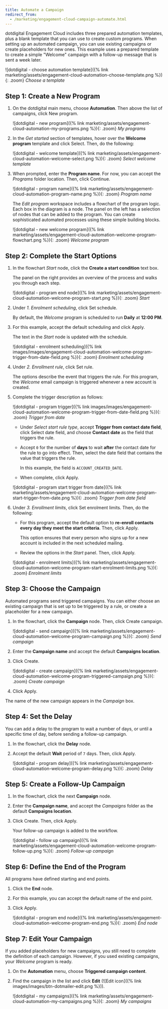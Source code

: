 ```yaml
---
title: Automate a Campaign
redirect_from:
  - /marketing/engagement-cloud-campaign-automate.html
---
```


dotdigital Engagement Cloud includes three prepared automation templates, plus a blank template that you can use to create custom programs. When setting up an automated campaign, you can use existing campaigns or create placeholders for new ones. This example uses a prepared template to create a simple "Welcome" campaign with a follow-up message that is sent a week later.

![dotdigital - choose automation template]({% link marketing/assets/engagement-cloud-automation-choose-template.png %}){: .zoom}
_Choose a template_

## Step 1: Create a New Program

1. On the dotdigital main menu, choose **Automation**. Then above the list of campaigns, click <span class="btn">New program</span>.

    ![dotdigital - new program]({% link marketing/assets/engagement-cloud-automation-my-programs.png %}){: .zoom}
    _My programs_

1. In the _Get started_ section of templates, hover over the **Welcome program** template and click <span class="btn">Select</span>. Then, do the following:

    ![dotdigital - welcome template]({% link marketing/assets/engagement-cloud-automation-welcome-select.png %}){: .zoom}
    _Select welcome template_

1. When prompted, enter the **Program name**. For now, you can accept the _Programs_ folder location. Then, click <span class="btn">Continue</span>.

    ![dotdigital - program name]({% link marketing/assets/engagement-cloud-automation-program-name.png %}){: .zoom}
    _Program name_

    The _Edit program_ workspace includes a flowchart of the program logic. Each box in the diagram is a node. The panel on the left has a selection of nodes that can be added to the program. You can create sophisticated automated processes using these simple building blocks.

    ![dotdigital - new welcome program]({% link marketing/assets/engagement-cloud-automation-welcome-program-flowchart.png %}){: .zoom}
    _Welcome program_

## Step 2: Complete the Start Options

1. In the flowchart _Start_ node, click the **Create a start condition** text box.

    The panel on the right provides an overview of the process and walks you through each step.

    ![dotdigital - program end node]({% link marketing/assets/engagement-cloud-automation-welcome-program-start.png %}){: .zoom}
    _Start_

1. Under _1. Enrolment scheduling_, click <span class="btn">Set schedule</span>.

    By default, the _Welcome_ program is scheduled to run **Daily** at **12:00 PM**.

1. For this example, accept the default scheduling and click <span class="btn">Apply</span>.

    The text in the _Start_ node is updated with the schedule.

      ![dotdigital - enrolment scheduling]({% link images/images/engagement-cloud-automation-welcome-program-trigger-from-date-field.png %}){: .zoom}
      _Enrolment scheduling_

1. Under _2. Enrollment rule_, click <span class="btn">Set rule</span>.

    The options describe the event that triggers the rule. For this program, the _Welcome_ email campaign is triggered whenever a new account is created.

1. Complete the trigger description as follows:

    ![dotdigital - program trigger]({% link images/images/engagement-cloud-automation-welcome-program-trigger-from-date-field.png %}){: .zoom}
    _Trigger from date_

    - Under _Select start rule type_, accept **Trigger from contact date field**, click <span class="btn">Select date field</span>, and choose **Contact date** as the field that triggers the rule.

    - Accept `0` for the number of **days** to wait **after** the contact date for the rule to go into effect. Then, select the date field that contains the value that triggers the rule.

        In this example, the field is `ACCOUNT_CREATED_DATE`.

    - When complete, click <span class="btn">Apply</span>.

    ![dotdigital - program start trigger from date]({% link marketing/assets/engagement-cloud-automation-welcome-program-start-trigger-from-date.png %}){: .zoom}
    _Trigger from date field_

1. Under _3. Enrollment limits_, click <span class="btn">Set enrolment limits</span>. Then, do the following:

    - For this program, accept the default option to **re-enroll contacts every day they meet the start criteria**. Then, click <span class="btn">Apply</span>.

        This option ensures that every person who signs up for a new account is included in the next scheduled mailing.

    - Review the options in the _Start_ panel. Then, click <span class="btn">Apply</span>.

    ![dotdigital - enrolment limits]({% link marketing/assets/engagement-cloud-automation-welcome-program-start-enrolment-limits.png %}){: .zoom}
    _Enrolment limits_

## Step 3: Choose the Campaign

Automated programs send triggered campaigns. You can either choose an existing campaign that is set up to be triggered by a rule, or create a placeholder for a new campaign.

1. In the flowchart, click the **Campaign** node. Then, click <span class="btn">Create campaign</span>.

    ![dotdigital - send campaign]({% link marketing/assets/engagement-cloud-automation-welcome-program-campaign.png %}){: .zoom}
    _Send campaign_

1. Enter the **Campaign name** and accept the default **Campaigns location**.

1. Click <span class="btn">Create</span>.

    ![dotdigital - create campaign]({% link marketing/assets/engagement-cloud-automation-welcome-program-triggered-campaign.png %}){: .zoom}
    _Create campaign_

1. Click <span class="btn">Apply</span>.

The name of the new campaign appears in the _Campaign_ box.

## Step 4: Set the Delay

You can add a delay to the program to wait a number of days, or until a specific time of day, before sending a follow-up campaign.

1. In the flowchart, click the **Delay** node.

1. Accept the default **Wait** period of `7` days. Then, click <span class="btn">Apply</span>.

    ![dotdigital - program delay]({% link marketing/assets/engagement-cloud-automation-welcome-program-delay.png %}){: .zoom}
    _Delay_

## Step 5: Create a Follow-Up Campaign

1. In the flowchart, click the next **Campaign** node.

1. Enter the **Campaign name**, and accept the _Campaigns_ folder as the default **Campaigns location**.

1. Click <span class="btn">Create</span>. Then, click <span class="btn">Apply</span>.

    Your follow-up campaign is added to the workflow.

    ![dotdigital - follow up campaign]({% link marketing/assets/engagement-cloud-automation-welcome-program-follow-up.png %}){: .zoom}
    _Follow-up campaign_

## Step 6: Define the End of the Program

All programs have defined starting and end points.

1. Click the **End** node.

1. For this example, you can accept the default name of the end point.

1. Click <span class="btn">Apply</span>.

    ![dotdigital - program end node]({% link marketing/assets/engagement-cloud-automation-welcome-program-end.png %}){: .zoom}
    _End node_

## Step 7: Edit Your Campaign

If you added placeholders for new campaigns, you still need to complete the definition of each campaign. However, if you used existing campaigns, your _Welcome_ program is ready.

1. On the **Automation** menu, choose **Triggered campaign content**.

1. Find the campaign in the list and click **Edit** (![Edit icon]({% link images/images/btn-dotmailer-edit.png %})).

    ![dotdigital - my campaigns]({% link marketing/assets/engagement-cloud-automation-my-campaigns.png %}){: .zoom}
    _My campaigns_
